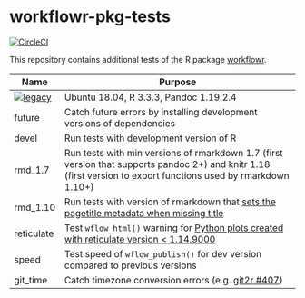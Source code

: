 # workflowr-pkg-tests

[![CircleCI](https://circleci.com/gh/workflowr/workflowr-pkg-tests/tree/main.svg?style=svg)](https://circleci.com/gh/workflowr/workflowr-pkg-tests/tree/main)

This repository contains additional tests of the R package [workflowr][].


[workflowr]: https://github.com/jdblischak/workflowr

Name  | Purpose
------------- | -------------
[![legacy](https://github.com/workflowr/workflowr-pkg-tests/workflows/legacy/badge.svg)](https://github.com/workflowr/workflowr-pkg-tests/actions/workflows/legacy.yaml) | Ubuntu 18.04, R 3.3.3, Pandoc 1.19.2.4
future        | Catch future errors by installing development versions of dependencies
devel         | Run tests with development version of R
rmd_1.7       | Run tests with min versions of rmarkdown 1.7 (first version that supports pandoc 2+) and knitr 1.18 (first version to export functions used by rmarkdown 1.10+)
rmd_1.10      | Run tests with version of rmarkdown that [sets the pagetitle metadata when missing title][rmarkdown1355]
reticulate    | Test `wflow_html()` warning for [Python plots created with reticulate version < 1.14.9000][workflowr181]
speed         | Test speed of `wflow_publish()` for dev version compared to previous versions
git_time      | Catch timezone conversion errors (e.g. [git2r #407][git2r407])

[git2r407]: https://github.com/ropensci/git2r/issues/407
[rmarkdown1355]: https://github.com/rstudio/rmarkdown/pull/1355
[workflowr181]: https://github.com/jdblischak/workflowr/issues/181
